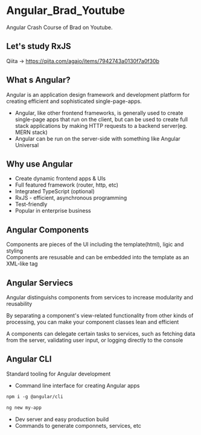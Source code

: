 # Angular_Brad_Youtube
Angular Crash Course of Brad on Youtube.

## Let's study RxJS
Qiita -> https://qiita.com/agajo/items/7942743a0130f7a0f30b

## What s Angular?
Angular is an application design framework and development platform for creating efficient and sophisticated single-page-apps.

* Angular, like other frontend frameworks, is generally used to create single-page apps that run on the client, but can be used to create full stack applications by making HTTP requests to a backend server(eg. MERN stack)
* Angular can be run on the server-side with something like Angular Universal

## Why use Angular
* Create dynamic frontend apps & UIs
* Full featured framework (router, http, etc)
* Integrated TypeScript (optional)
* RxJS - efficient, asynchronous programming
* Test-friendly
* Popular in enterprise business

## Angular Components
Components are pieces of the UI including the template(html), ligic and styling  
Components are resusable and can be embedded into the template as an XML-like tag

## Angular Serviecs
Angular distinguishs components from services to increase modularity and reusability  

By separating a component's view-related functionality from other kinds of processing, you can make your component classes lean and efficient  

A components can delegate certain tasks to services, such as fetching data from the server, validating user input, or logging directly to the console

## Angular CLI
Standard tooling for Angular development

* Command line interface for creating Angular apps

```txt
npm i -g @angular/cli
```

```txt
ng new my-app
```

* Dev server and easy production build
* Commands to generate componnets, services, etc